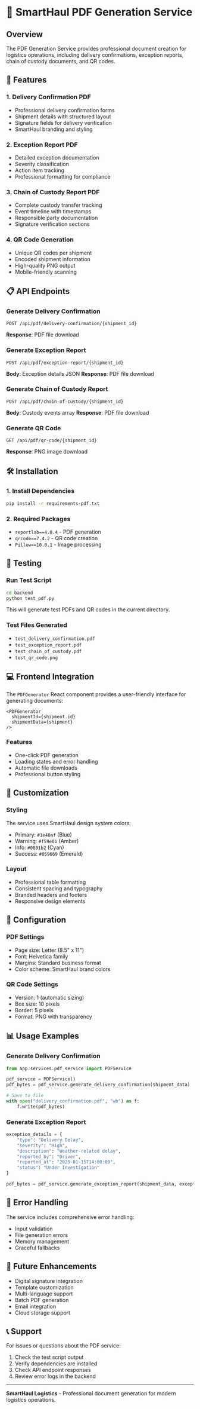 # 📄 SmartHaul PDF Generation Service

## Overview
The PDF Generation Service provides professional document creation for logistics operations, including delivery confirmations, exception reports, chain of custody documents, and QR codes.

## 🚀 Features

### 1. Delivery Confirmation PDF
- Professional delivery confirmation forms
- Shipment details with structured layout
- Signature fields for delivery verification
- SmartHaul branding and styling

### 2. Exception Report PDF
- Detailed exception documentation
- Severity classification
- Action item tracking
- Professional formatting for compliance

### 3. Chain of Custody Report PDF
- Complete custody transfer tracking
- Event timeline with timestamps
- Responsible party documentation
- Signature verification sections

### 4. QR Code Generation
- Unique QR codes per shipment
- Encoded shipment information
- High-quality PNG output
- Mobile-friendly scanning

## 📋 API Endpoints

### Generate Delivery Confirmation
```http
POST /api/pdf/delivery-confirmation/{shipment_id}
```
**Response**: PDF file download

### Generate Exception Report
```http
POST /api/pdf/exception-report/{shipment_id}
```
**Body**: Exception details JSON
**Response**: PDF file download

### Generate Chain of Custody Report
```http
POST /api/pdf/chain-of-custody/{shipment_id}
```
**Body**: Custody events array
**Response**: PDF file download

### Generate QR Code
```http
GET /api/pdf/qr-code/{shipment_id}
```
**Response**: PNG image download

## 🛠️ Installation

### 1. Install Dependencies
```bash
pip install -r requirements-pdf.txt
```

### 2. Required Packages
- `reportlab==4.0.4` - PDF generation
- `qrcode==7.4.2` - QR code creation
- `Pillow==10.0.1` - Image processing

## 🧪 Testing

### Run Test Script
```bash
cd backend
python test_pdf.py
```

This will generate test PDFs and QR codes in the current directory.

### Test Files Generated
- `test_delivery_confirmation.pdf`
- `test_exception_report.pdf`
- `test_chain_of_custody.pdf`
- `test_qr_code.png`

## 💻 Frontend Integration

The `PDFGenerator` React component provides a user-friendly interface for generating documents:

```tsx
<PDFGenerator 
  shipmentId={shipment.id} 
  shipmentData={shipment}
/>
```

### Features
- One-click PDF generation
- Loading states and error handling
- Automatic file downloads
- Professional button styling

## 🎨 Customization

### Styling
The service uses SmartHaul design system colors:
- Primary: `#1e40af` (Blue)
- Warning: `#f59e0b` (Amber)
- Info: `#0891b2` (Cyan)
- Success: `#059669` (Emerald)

### Layout
- Professional table formatting
- Consistent spacing and typography
- Branded headers and footers
- Responsive design elements

## 🔧 Configuration

### PDF Settings
- Page size: Letter (8.5" x 11")
- Font: Helvetica family
- Margins: Standard business format
- Color scheme: SmartHaul brand colors

### QR Code Settings
- Version: 1 (automatic sizing)
- Box size: 10 pixels
- Border: 5 pixels
- Format: PNG with transparency

## 📊 Usage Examples

### Generate Delivery Confirmation
```python
from app.services.pdf_service import PDFService

pdf_service = PDFService()
pdf_bytes = pdf_service.generate_delivery_confirmation(shipment_data)

# Save to file
with open("delivery_confirmation.pdf", "wb") as f:
    f.write(pdf_bytes)
```

### Generate Exception Report
```python
exception_details = {
    "type": "Delivery Delay",
    "severity": "High",
    "description": "Weather-related delay",
    "reported_by": "Driver",
    "reported_at": "2025-01-15T14:00:00",
    "status": "Under Investigation"
}

pdf_bytes = pdf_service.generate_exception_report(shipment_data, exception_details)
```

## 🚨 Error Handling

The service includes comprehensive error handling:
- Input validation
- File generation errors
- Memory management
- Graceful fallbacks

## 🔮 Future Enhancements

- Digital signature integration
- Template customization
- Multi-language support
- Batch PDF generation
- Email integration
- Cloud storage support

## 📞 Support

For issues or questions about the PDF service:
1. Check the test script output
2. Verify dependencies are installed
3. Check API endpoint responses
4. Review error logs in the backend

---

**SmartHaul Logistics** - Professional document generation for modern logistics operations.
